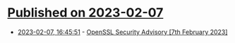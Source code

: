 # [Published on 2023-02-07](index.md)

* [2023-02-07, 16:45:51](https://news.ycombinator.com/item?id=34695098) - [OpenSSL Security Advisory [7th February 2023]](https://www.openssl.org/news/secadv/20230207.txt)
